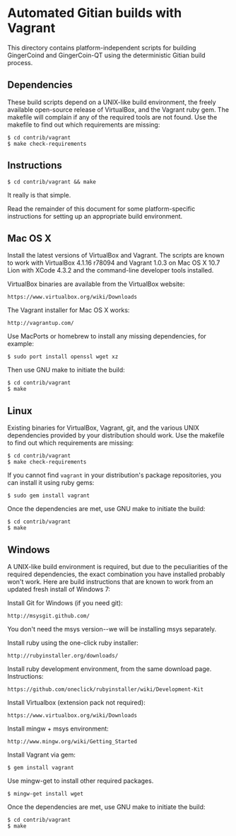 Automated Gitian builds with Vagrant
====================================

This directory contains platform-independent scripts for building GingerCoind
and GingerCoin-QT using the deterministic Gitian build process.

Dependencies
------------

These build scripts depend on a UNIX-like build environment, the freely
available open-source release of VirtualBox, and the Vagrant ruby gem. The
makefile will complain if any of the required tools are not found. Use the
makefile to find out which requirements are missing:

    $ cd contrib/vagrant
    $ make check-requirements

Instructions
------------

    $ cd contrib/vagrant && make

It really is that simple.

Read the remainder of this document for some platform-specific instructions
for setting up an appropriate build environment.

Mac OS X
--------

Install the latest versions of VirtualBox and Vagrant. The scripts are known
to work with VirtualBox 4.1.16 r78094 and Vagrant 1.0.3 on Mac OS X 10.7 Lion
with XCode 4.3.2 and the command-line developer tools installed.

VirtualBox binaries are available from the VirtualBox website:

    https://www.virtualbox.org/wiki/Downloads

The Vagrant installer for Mac OS X works:

    http://vagrantup.com/

Use MacPorts or homebrew to install any missing dependencies, for example:

    $ sudo port install openssl wget xz

Then use GNU make to initiate the build:

    $ cd contrib/vagrant
    $ make

Linux
-----

Existing binaries for VirtualBox, Vagrant, git, and the various UNIX
dependencies provided by your distribution should work. Use the makefile to
find out which requirements are missing:

    $ cd contrib/vagrant
    $ make check-requirements

If you cannot find `vagrant` in your distribution's package repositories, you
can install it using ruby gems:

    $ sudo gem install vagrant

Once the dependencies are met, use GNU make to initiate the build:

    $ cd contrib/vagrant
    $ make

Windows
-------

A UNIX-like build environment is required, but due to the peculiarities of the
required dependencies, the exact combination you have installed probably won't
work. Here are build instructions that are known to work from an updated fresh
install of Windows 7:

Install Git for Windows (if you need git):

    http://msysgit.github.com/

You don't need the msys version--we will be installing msys separately.

Install ruby using the one-click ruby installer:

    http://rubyinstaller.org/downloads/

Install ruby development environment, from the same download page.
Instructions:

    https://github.com/oneclick/rubyinstaller/wiki/Development-Kit

Install Virtualbox (extension pack not required):

    https://www.virtualbox.org/wiki/Downloads

Install mingw + msys environment:

    http://www.mingw.org/wiki/Getting_Started

Install Vagrant via gem:

    $ gem install vagrant

Use mingw-get to install other required packages.

    $ mingw-get install wget

Once the dependencies are met, use GNU make to initiate the build:

    $ cd contrib/vagrant
    $ make
